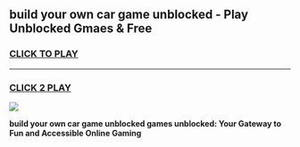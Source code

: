 
## build your own car game unblocked - Play Unblocked Gmaes & Free
<h3>
<a href="https://news.freeplayer.one?title=build_your_own_car_game_unblocked&ref=23F">CLICK TO PLAY</a></h3>
<hr>

<h3>
<a href="https://news.freeplayer.one?title=build_your_own_car_game_unblocked&ref=23F">CLICK 2 PLAY</a>
  
</h3>

<a href="https://news.freeplayer.one?title=build_your_own_car_game_unblocked&ref=23F/"><img src="https://clearcache.store/games.png"></a>


**build your own car game unblocked games unblocked: Your Gateway to Fun and Accessible Online Gaming**
